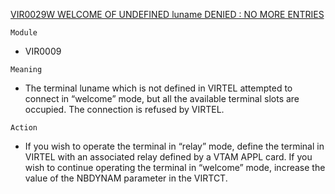 [VIR0029W WELCOME OF UNDEFINED luname DENIED : NO MORE ENTRIES](https://virtel.readthedocs.io/en/latest/manuals/virtel/Virtel459MG/messages.html?highlight=VIR0029W#VIR0029W)

`Module`
- VIR0009

`Meaning`
- The terminal luname which is not defined in VIRTEL attempted to connect in “welcome” mode, but all the available terminal slots are occupied. The connection is refused by VIRTEL.

`Action`
- If you wish to operate the terminal in “relay” mode, define the terminal in VIRTEL with an associated relay defined by a VTAM APPL card. If you wish to continue operating the terminal in “welcome” mode, increase the value of the NBDYNAM parameter in the VIRTCT.
